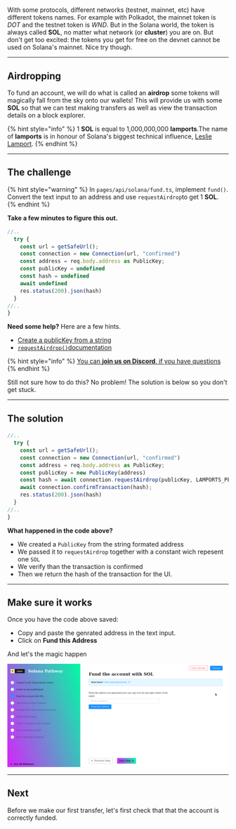 # 

With some protocols, different networks (testnet, mainnet, etc) have different tokens names. For example with Polkadot, the mainnet token is *DOT* and the testnet token is *WND*. But in the Solana world, the token is always called **SOL**, no matter what network (or **cluster**) you are on. But don't get too excited: the tokens you get for free on the devnet cannot be used on Solana's mainnet. Nice try though.

----------------------------------

## Airdropping

To fund an account, we will do what is called an **airdrop** some tokens will magically fall from the sky onto our wallets! This will provide us with some **SOL** so that we can test making transfers as well as view the transaction details on a block explorer.

{% hint style="info" %}
1 **SOL** is equal to 1,000,000,000 **lamports**.The name of **lamports** is in honour of Solana's biggest technical influence, [Leslie Lamport](https://en.wikipedia.org/wiki/Leslie_Lamport).
{% endhint %}

----------------------------------

## The challenge

{% hint style="warning" %}
In `pages/api/solana/fund.ts`, implement `fund()`. Convert the text input to an address and use `requestAirdrop`to get 1 **SOL**.
{% endhint %}

**Take a few minutes to figure this out.**

```typescript
//..
  try {
    const url = getSafeUrl();
    const connection = new Connection(url, "confirmed")
    const address = req.body.address as PublicKey;
    const publicKey = undefined  
    const hash = undefined
    await undefined
    res.status(200).json(hash)
  }
//..
}
```

**Need some help?** Here are a few hints.
* [Create a publicKey from a string](https://solana-labs.github.io/solana-web3.js/classes/PublicKey.html#constructor)  
* [`requestAirdrop()`documentation](https://solana-labs.github.io/solana-web3.js/classes/Connection.html#requestairdrop)


{% hint style="info" %}
[You can **join us on Discord**, if you have questions](https://discord.gg/fszyM7K)
{% endhint %}

Still not sure how to do this? No problem! The solution is below so you don't get stuck.

----------------------------------

## The solution

```typescript
//..
  try {
    const url = getSafeUrl();
    const connection = new Connection(url, "confirmed")
    const address = req.body.address as PublicKey;
    const publicKey = new PublicKey(address)  
    const hash = await connection.requestAirdrop(publicKey, LAMPORTS_PER_SOL)
    await connection.confirmTransaction(hash);
    res.status(200).json(hash)
  }
//..
}
```

**What happened in the code above?**

* We created a `PublicKey` from the string formated address
* We passed it to `requestAirdrop` together with a constant wich repesent one `SOL`
* We verify than the transaction is confirmed
* Then we return the hash of the transaction for the UI.

----------------------------------

## Make sure it works

Once you have the code above saved:
* Copy and paste the genrated address in the text input.   
* Click on **Fund this Address** 

And let's the magic happen

![](../../../.gitbook/assets/solana-fund-v3.gif)

----------------------------------

## Next

Before we make our first transfer, let's first check that that the account is correctly funded.
